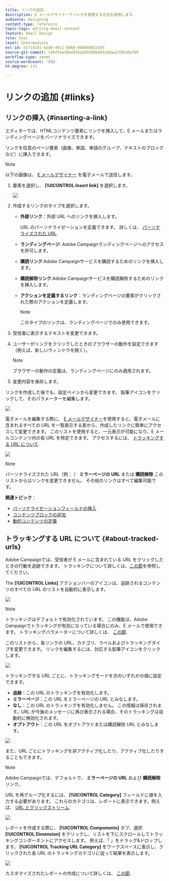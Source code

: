 ```yaml
---
title: リンクの追加
description: E メールデザイナーでリンクを管理する方法を説明します。
audience: designing
content-type: reference
topic-tags: editing-email-content
feature: Email Design
role: User
level: Intermediate
exl-id: d1714101-bad0-40c1-8d60-90469d033197
source-git-commit: 146dfea38bd456a5d9200b0632d4aa279b10a7b9
workflow-type: tm+mt
source-wordcount: '592'
ht-degree: 11%

---
```


# リンクの追加 {#links}

## リンクの挿入 {#inserting-a-link}

エディターでは、HTMLコンテンツ要素にリンクを挿入して、E メールまたはランディングページをパーソナライズできます。

リンクを任意のページ要素（画像、単語、単語のグループ、テキストのブロックなど）に挿入できます。

>[!NOTE]
>
>以下の画像は、 [E メールデザイナー](../../designing/using/designing-content-in-adobe-campaign.md) を電子メールで送信します。

1. 要素を選択し、 **[!UICONTROL Insert link]** を選択します。

   ![](assets/des_insert_link.png)

1. 作成するリンクのタイプを選択します。

   * **外部リンク**：外部 URL へのリンクを挿入します。

     URL のパーソナライゼーションを定義できます。 詳しくは、 [パーソナライズされた URL](personalization.md#personalizing-urls).

   * **ランディングページ**: Adobe Campaignランディングページへのアクセスを許可します。
   * **購読リンク**:Adobe Campaignサービスを購読するためのリンクを挿入します。
   * **購読解除リンク**:Adobe Campaignサービスを購読解除するためのリンクを挿入します。
   * **アクションを定義するリンク**：ランディングページの要素がクリックされた際のアクションを定義します。

     >[!NOTE]
     >
     >このタイプのリンクは、ランディングページでのみ使用できます。

1. 受信者に表示するテキストを変更できます。
1. ユーザーがリンクをクリックしたときのブラウザーの動作を設定できます（例えば、新しいウィンドウを開く）。

   >[!NOTE]
   >
   >ブラウザーの動作の定義は、ランディングページにのみ適用されます。

1. 変更内容を保存します。

リンクを作成した後でも、設定ペインから変更できます。 鉛筆アイコンをクリックして、そのパラメーターを編集します。

![](assets/des_link_edit.png)

電子メールを編集する際に、 [E メールデザイナー](../../designing/using/designing-content-in-adobe-campaign.md)を使用すると、電子メールに含まれるすべての URL を一覧表示する表から、作成したリンクに簡単にアクセスして変更できます。 このリストを使用すると、一元表示が可能になり、E メールコンテンツ内の各 URL を特定できます。 アクセスするには、 [トラッキングする URL について](#about-tracked-urls).

![](assets/des_link_list.png)

>[!NOTE]
>
>パーソナライズされた URL（例： ） **ミラーページの URL** または **購読解除** このリストからはリンクを変更できません。 その他のリンクはすべて編集可能です。

**関連トピック**：

* [パーソナライゼーションフィールドの挿入](../../designing/using/personalization.md#inserting-a-personalization-field)
* [コンテンツブロックの追加](../../designing/using/personalization.md#adding-a-content-block)
* [動的コンテンツの定義](../../designing/using/personalization.md#defining-dynamic-content-in-an-email)

## トラッキングする URL について {#about-tracked-urls}

Adobe Campaignでは、受信者が E メールに含まれている URL をクリックしたときの行動を追跡できます。 トラッキングについて詳しくは、[この節](../../sending/using/tracking-messages.md#about-tracking)を参照してください。

The **[!UICONTROL Links]** アクションバーのアイコンは、追跡されるコンテンツのすべての URL のリストを自動的に表示します。

![](assets/des_links.png)

>[!NOTE]
>
>トラッキングはデフォルトで有効化されています。 この機能は、Adobe Campaignでトラッキングが有効になっている場合にのみ、E メールで使用できます。 トラッキングパラメーターについて詳しくは、 [この節](../../administration/using/configuring-email-channel.md#tracking-parameters).

このリストから、各リンクの URL、カテゴリ、ラベルおよびトラッキングタイプを変更できます。 リンクを編集するには、対応する鉛筆アイコンをクリックします。

![](assets/des_links_tracking.png)

トラッキングする URL ごとに、トラッキングモードを次のいずれかの値に設定できます。

* **追跡**：この URL のトラッキングを有効化します。
* **ミラーページ**：この URL をミラーページの URL とみなします。
* **なし**：この URL のトラッキングを有効化しません。 この情報は保存されます。URL が今後のメッセージに再び表示される場合、そのトラッキングは自動的に無効化されます。
* **オプトアウト**：この URL をオプトアウトまたは購読解除 URL とみなします。

![](assets/des_link_tracking_type.png)

また、URL ごとにトラッキングを非アクティブ化したり、アクティブ化したりすることもできます。

>[!NOTE]
>
>Adobe Campaignでは、デフォルトで、 **ミラーページの URL** および **購読解除** リンク。

URL を再グループ化するには、 **[!UICONTROL Category]** フィールドに値を入力する必要があります。 これらのカテゴリは、レポートに表示できます。例えば、 [URL とクリックストリーム](../../reporting/using/urls-and-click-streams.md).

![](assets/des_link_tracking_category.png)

レポートを作成する際に、 **[!UICONTROL Components]** タブ、選択 **[!UICONTROL Dimension]** をクリックし、リストを下にスクロールしてトラッキングコンポーネントにアクセスします。 例えば、「 」をドラッグ&amp;ドロップします。 **[!UICONTROL Tracking URL Category]** をワークスペースに表示し、クリックされた各 URL のトラッキングカテゴリに従って結果を表示します。

![](assets/des_link_tracking_report.png)

カスタマイズされたレポートの作成について詳しくは、 [この節](../../reporting/using/about-dynamic-reports.md).
